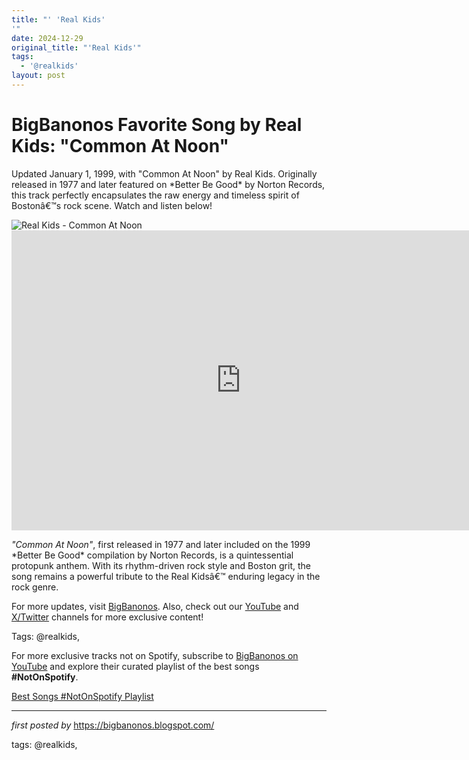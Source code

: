```yaml
---
title: "' 'Real Kids'
'"
date: 2024-12-29
original_title: "'Real Kids'"
tags:
  - '@realkids'
layout: post
---
```

<!-- Title of the Post -->
<h1 >BigBanonos Favorite Song by Real Kids: "Common At Noon"</h1> <!-- Introductory Text -->
<p >Updated January 1, 1999, with "Common At Noon" by Real Kids. Originally released in 1977 and later featured on *Better Be Good* by Norton Records, this track perfectly encapsulates the raw energy and timeless spirit of Bostonâ€™s rock scene. Watch and listen below!</p> <!-- Featured Image -->
<div > <img src="https://i.scdn.co/image/ab67616d0000b273c354b277659ddcf98dacf977" alt="Real Kids - Common At Noon" />
</div> <!-- YouTube Video Embed -->
<div > <iframe width="733" height="480" src="https://www.youtube.com/embed/3XykLyKs7gs" title="Real Kids - Common At Noon - 1978" frameborder="0" allow="accelerometer; autoplay; clipboard-write; encrypted-media; gyroscope; picture-in-picture; web-share" referrerpolicy="strict-origin-when-cross-origin" allowfullscreen></iframe>
</div> <!-- Song Information -->
<div > <p><em>"Common At Noon"</em>, first released in 1977 and later included on the 1999 *Better Be Good* compilation by Norton Records, is a quintessential protopunk anthem. With its rhythm-driven rock style and Boston grit, the song remains a powerful tribute to the Real Kidsâ€™ enduring legacy in the rock genre.</p>
</div> <!-- Footer Links -->
<div > <p>For more updates, visit <a href="https://bigbanonos.blogspot.com/" target="_blank">BigBanonos</a>. Also, check out our <a href="https://www.youtube.com/@BigBanonos" target="_blank">YouTube</a> and <a href="https://x.com/bigbanonos" target="_blank">X/Twitter</a> channels for more exclusive content!</p>
</div> <!-- Tags -->
<p >Tags: @realkids,</p>


<!--Subscribe and Playlist Links-->
<div>
    <p>For more exclusive tracks not on Spotify, subscribe to <a href="https://www.youtube.com/@BigBanonos" target="_blank">BigBanonos on YouTube</a> and explore their curated playlist of the best songs <strong>#NotOnSpotify</strong>.</p>
    <p><a href="https://www.youtube.com/playlist?list=PLtuNtuTatqI0kFahUCbtbfenC_ET5O_tr" target="_blank">Best Songs #NotOnSpotify Playlist<br /></a></p></div>

<hr />

<p><em>first posted by</em> <a href="https://bigbanonos.blogspot.com/" rel="noopener" target="_new">https://bigbanonos.blogspot.com/</a></p>

<p>tags: @realkids,</p>
